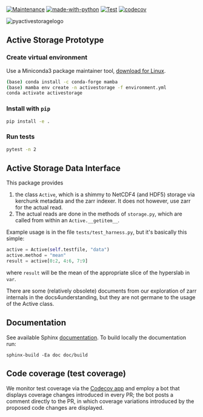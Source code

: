 [![Maintenance](https://img.shields.io/badge/Maintained%3F-yes-green.svg)](https://GitHub.com/Naereen/StrapDown.js/graphs/commit-activity)
[![made-with-python](https://img.shields.io/badge/Made%20with-Python-1f425f.svg)](https://www.python.org/)
[![Test](https://github.com/valeriupredoi/PyActiveStorage/actions/workflows/run-tests.yml/badge.svg)](https://github.com/valeriupredoi/PyActiveStorage/actions/workflows/run-tests.yml)
[![codecov](https://codecov.io/gh/valeriupredoi/PyActiveStorage/branch/main/graph/badge.svg?token=1VGKP4L3S3)](https://codecov.io/gh/valeriupredoi/PyActiveStorage)

![pyactivestoragelogo](https://github.com/valeriupredoi/PyActiveStorage/blob/main/doc/figures/PyActiveStorage-logo-complete.jpg)

## Active Storage Prototype

### Create virtual environment

Use a Miniconda3 package maintainer tool, [download for Linux](https://docs.conda.io/en/latest/miniconda.html#linux-installers).

```bash
(base) conda install -c conda-forge mamba
(base) mamba env create -n activestorage -f environment.yml
conda activate activestorage
```

### Install with `pip`

```bash
pip install -e .
```

### Run tests

```bash
pytest -n 2
```

## Active Storage Data Interface

This package provides 

1. the class `Active`, which is a shimmy to NetCDF4 (and HDF5) storage via kerchunk metadata and the zarr indexer. It does not however, use zarr for the actual read.
2. The actual reads are done in the methods of `storage.py`, which are called from within an `Active.__getitem__`.

Example usage is in the file `tests/test_harness.py`, but it's basically this simple:

```python
active = Active(self.testfile, "data")
active.method = "mean"
result = active[0:2, 4:6, 7:9]
```

where `result` will be the mean of the appropriate slice of the hyperslab in `var`.

There are some (relatively obsolete) documents from our exploration of zarr internals in the docs4understanding, but they are not germane to the usage of the Active class.


## Documentation

See available Sphinx [documentation](https://htmlpreview.github.io/?https://github.com/valeriupredoi/PyActiveStorage/blob/main/doc/build/index.html). To build locally the documentation run:

```
sphinx-build -Ea doc doc/build
```
## Code coverage (test coverage)

We monitor test coverage via the [Codecov app](https://app.codecov.io/gh/valeriupredoi/PyActiveStorage) and employ a bot that displays coverage changes introduced in every PR; the bot posts a comment directly to the PR, in which coverage variations introduced by the proposed code changes are displayed.
